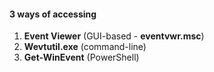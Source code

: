 #### 3 ways of accessing
1. **Event Viewer** (GUI-based - **eventvwr.msc**)
2. **Wevtutil.exe** (command-line)
3. **Get-WinEvent** (PowerShell)

